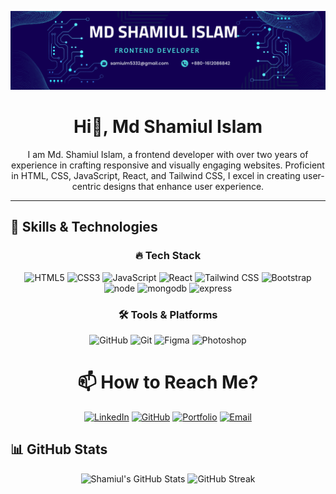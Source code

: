 ![profile_image](./profile.png)

<div align="center">
  <h1>Hi👋, Md Shamiul Islam</h1>
</div>

<div align="center">
  <p>
    I am Md. Shamiul Islam, a frontend developer with over two years of experience in crafting responsive and visually engaging websites. Proficient in HTML, CSS, JavaScript, React, and Tailwind CSS, I excel in creating user-centric designs that enhance user experience.
  </p>
</div>

---

## 🚀 Skills & Technologies

<div align="center">
  
### 🔥 Tech Stack  
![HTML5](https://img.shields.io/badge/HTML5-E34F26?style=for-the-badge&logo=html5&logoColor=white)
![CSS3](https://img.shields.io/badge/CSS3-1572B6?style=for-the-badge&logo=css3&logoColor=white)
![JavaScript](https://img.shields.io/badge/JavaScript-F7DF1E?style=for-the-badge&logo=javascript&logoColor=black)
![React](https://img.shields.io/badge/React-20232A?style=for-the-badge&logo=react&logoColor=61DAFB)
![Tailwind CSS](https://img.shields.io/badge/TailwindCSS-38B2AC?style=for-the-badge&logo=tailwind-css&logoColor=white)
![Bootstrap](https://img.shields.io/badge/Bootstrap-563D7C?style=for-the-badge&logo=bootstrap&logoColor=white)
![node](https://img.shields.io/badge/DaisyUI-5A0EF8?style=for-the-badge&logo=node&logoColor=white)
![mongodb](https://img.shields.io/badge/Netlify-00C7B7?style=for-the-badge&logo=mongodb&logoColor=white)
![express](https://img.shields.io/badge/Surge-000000?style=for-the-badge&logo=express&logoColor=white)


### 🛠 **Tools & Platforms**
![GitHub](https://img.shields.io/badge/GitHub-181717?style=for-the-badge&logo=github&logoColor=white)
![Git](https://img.shields.io/badge/Git-F05032?style=for-the-badge&logo=git&logoColor=white)
![Figma](https://img.shields.io/badge/Figma-F24E1E?style=for-the-badge&logo=figma&logoColor=white)
![Photoshop](https://img.shields.io/badge/Adobe%20Photoshop-31A8FF?style=for-the-badge&logo=adobe-photoshop&logoColor=white)

</div>

<div align="center">

# 📫 How to Reach Me?



[![LinkedIn](https://img.shields.io/badge/LinkedIn-blue?style=for-the-badge&logo=linkedin&logoColor=white)](https://www.linkedin.com/in/md-shamiul-islam-24a668327/)
[![GitHub](https://img.shields.io/badge/GitHub-black?style=for-the-badge&logo=github&logoColor=white)](https://github.com/mdsamiulislam54)
[![Portfolio](https://img.shields.io/badge/Portfolio-24292E?style=for-the-badge&logo=vercel&logoColor=white)](https://your-portfolio-link.com)
[![Email](https://img.shields.io/badge/Gmail-red?style=for-the-badge&logo=gmail&logoColor=white)](mailto:your-email@gmail.com)

</div>




## 📊 GitHub Stats  
<div align="center">
  <img src="https://github-readme-stats.vercel.app/api?username=mdsamiulislam54&show_icons=true&theme=radical" alt="Shamiul's GitHub Stats" />
  <img src="https://github-readme-streak-stats.herokuapp.com/?user=mdsamiulislam54&theme=radical" alt="GitHub Streak" />
</div>
